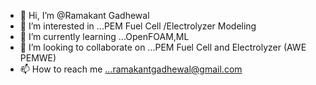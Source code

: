 - 👋 Hi, I’m @Ramakant Gadhewal
- 👀 I’m interested in ...PEM Fuel Cell /Electrolyzer Modeling
- 🌱 I’m currently learning ...OpenFOAM,ML
- 💞️ I’m looking to collaborate on ...PEM Fuel Cell and Electrolyzer (AWE PEMWE)
- 📫 How to reach me ...ramakantgadhewal@gmail.com

<!---
ramakantgadhewal/ramakantgadhewal is a ✨ special ✨ repository because its `README.md` (this file) appears on your GitHub profile.
You can click the Preview link to take a look at your changes.
--->
